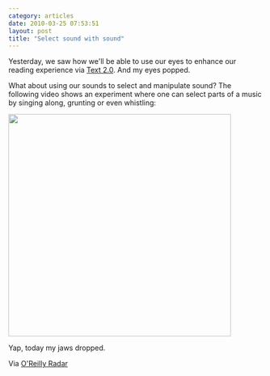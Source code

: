 ```yaml
---
category: articles
date: 2010-03-25 07:53:51
layout: post
title: "Select sound with sound"
---
```


<p>Yesterday, we saw how we'll be able to use our eyes to enhance our  reading experience via <a href="//joaobordalo.com/articles/2010/03/24/text-2-0">Text 2.0</a>. And my eyes popped.</p><p> What about using our sounds to select and manipulate sound? The following video shows an experiment where one can select parts of a music by singing along, grunting or even whistling:</p><p><a href="http://web.media.mit.edu/~paris/Paris_Smaragdis/Paris_Audio_Demos_files/user-guide.mov"><img width="440" src="https://cdn.joaobordalo.com/images/static/blog/sound-guide-selection.png"></a></p><p>Yap, today my jaws dropped.</p><p>Via <a href="http://radar.oreilly.com/2010/03/four-short-links-25-march-2010.html">O'Reilly Radar</a>

